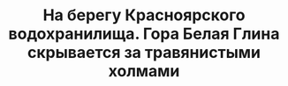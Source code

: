 ---
title: 'На берегу Красноярского водохранилища. Гора Белая Глина скрывается за травянистыми холмами'
location: 'Новосёловский район, Красноярский край, Россия'

tags: [fav, all, 2016]
category: as-the-first-settlers
---